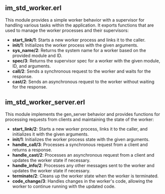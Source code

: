 <h2>im_std_worker.erl</h2>

This module provides a simple worker behavior with a supervisor for handling various tasks within the application. It exports functions that are used to manage the worker processes and their supervisors:

- <b>start_link/1</b>: Starts a new worker process and links it to the caller.
- <b>init/1</b>: Initializes the worker process with the given arguments.
- <b>sys_name/2</b>: Returns the system name for a worker based on the provided module and ID.
- <b>spec/3</b>: Returns the supervisor spec for a worker with the given module, ID, and arguments.
- <b>call/2</b>: Sends a synchronous request to the worker and waits for the response.
- <b>cast/2</b>: Sends an asynchronous request to the worker without waiting for the response.




<h2>im_std_worker_server.erl</h2>

This module implements the gen_server behavior and provides functions for processing requests from clients and maintaining the state of the worker:

- <b>start_link/2</b>: Starts a new worker process, links it to the caller, and initializes it with the given arguments.
- <b>init/1</b>: Initializes the worker process state with the given arguments.
- <b>handle_call/3</b>: Processes a synchronous request from a client and returns a response.
- <b>handle_cast/2</b>: Processes an asynchronous request from a client and updates the worker state if necessary.
- <b>handle_info/2</b>: Processes any other messages sent to the worker and updates the worker state if necessary.
- <b>terminate/2</b>: Cleans up the worker state when the worker is terminated.
- <b>code_change/3</b>: Handles changes in the worker's code, allowing the worker to continue running with the updated code.